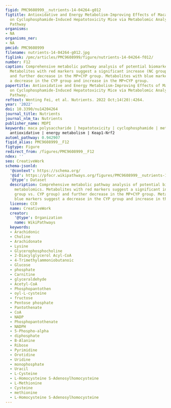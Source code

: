 ```yaml
---
figid: PMC9608999__nutrients-14-04264-g012
figtitle: Antioxidative and Energy Metabolism-Improving Effects of Maca Polysaccharide
  on Cyclophosphamide-Induced Hepatotoxicity Mice via Metabolomic Analysis and Keap1-Nrf2
  Pathway
organisms:
- NA
organisms_ner:
- NA
pmcid: PMC9608999
filename: nutrients-14-04264-g012.jpg
figlink: /pmc/articles/PMC9608999/figure/nutrients-14-04264-f012/
number: F12
caption: Comprehensive metabolic pathway analysis of potential biomarkers from metabolomics.
  Metabolites with red markers suggest a significant increase (NC group vs. CYP group)
  and further decrease in the MP+CYP group. Metabolites with blue markers suggest
  a decrease in the CYP group and increase in the MP+CYP group.
papertitle: Antioxidative and Energy Metabolism-Improving Effects of Maca Polysaccharide
  on Cyclophosphamide-Induced Hepatotoxicity Mice via Metabolomic Analysis and Keap1-Nrf2
  Pathway.
reftext: Wenting Fei, et al. Nutrients. 2022 Oct;14(20):4264.
year: '2022'
doi: 10.3390/nu14204264
journal_title: Nutrients
journal_nlm_ta: Nutrients
publisher_name: MDPI
keywords: maca polysaccharide | hepatotoxicity | cyclophosphamide | metabolomics |
  antioxidative | energy metabolism | Keap1-Nrf2
automl_pathway: 0.942907
figid_alias: PMC9608999__F12
figtype: Figure
redirect_from: /figures/PMC9608999__F12
ndex: ''
seo: CreativeWork
schema-jsonld:
  '@context': https://schema.org/
  '@id': https://pfocr.wikipathways.org/figures/PMC9608999__nutrients-14-04264-g012.html
  '@type': Dataset
  description: Comprehensive metabolic pathway analysis of potential biomarkers from
    metabolomics. Metabolites with red markers suggest a significant increase (NC
    group vs. CYP group) and further decrease in the MP+CYP group. Metabolites with
    blue markers suggest a decrease in the CYP group and increase in the MP+CYP group.
  license: CC0
  name: CreativeWork
  creator:
    '@type': Organization
    name: WikiPathways
  keywords:
  - Arachidonic
  - Choline
  - Arachidonate
  - Lysine
  - Glycerophosphocholine
  - 2-Diacylglycerol Acyl-CoA
  - 4-Trimethylammoniobutanoic
  - Glucose
  - phosphate
  - Carnitine
  - glyceraldehyde
  - Acetyl-CoA
  - Phosphopantothen
  - oyl-L-cysteine
  - fructose
  - Pentose phosphate
  - Pantothenate
  - CoA
  - NADP
  - Phosphopantothenate
  - NADPH
  - 5-Phospho-alpha
  - diphosphate
  - B-Alanine
  - Ribose
  - Pyrimidine
  - Orotidine
  - Uridine
  - monophosphate
  - Uracil
  - L-Cysteine
  - L-Homocysteine S-Adenosylhomocysteine
  - L-Methionine
  - Cysteine
  - methionine
  - L-Homocysteine S-Adenosylhomocysteine
---
```

